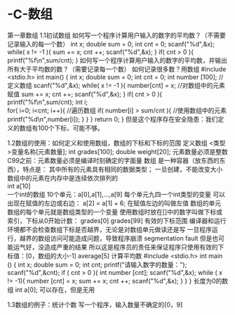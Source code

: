 # -C-数组
第一章数组
1.1初试数组
如何写一个程序计算用户输入的数字的平均数？（不需要记录输入的每一个数）
    int x;
    double sum = 0;
    int cnt = 0;
    scanf("%d",&x);
    while( x != -1 ){
      sum += x;
      cnt ++;
      scanf("%d",&x);
     }
     if( cnt > 0 ){
      printf("%f\n",sum/cnt);
     }
如何写一个程序计算用户输入的数字的平均数，并输出所有大于平均数的数？（需要记录每一个数）
如何记录很多数？用数组
         #include <stdio.h>
         int main()
         {
         int x;
         double sum = 0;
         int cnt = 0;
         int number [100];              //定义数组
         scanf("%d",&x);
         while( x != -1 ){
                number[cnt] = x;        //对数组中的元素赋值
                sum += x;
                cnt ++;
                scanf("%d",&x);
         }
         if( cnt > 0 ){
              printf("%f\n",sum/cnt);
              int i;    
              for( i=0; i<cnt; i++){                        //遍历数组
                       if( number[i] > sum/cnt ){           //使用数组中的元素
                                printf("%d\n",number[i]);
                       }
              }
         }
         return 0;
         }
但是这个程序存在安全隐患：我们定义的数组有100个下标，可能不够。

1.2数组的使用：如何定义和使用数组，数组的下标和下标的范围
定义数组
    <类型>变量名称[元素数量];
        int grades[100];
        double weight[20];
    元素数量必须是整数
    C99之前：元素数量必须是编译时刻确定的字面量
数组
    是一种容器（放东西的东西），特点是：
    其中所有的元素具有相同的数据类型；
    一旦创建，不能改变大小
    数组中的元素在内存中是连续依次排列的    
int a[10]    
    一个int的数组
    10个单元：a[0],a[1],...,a[9]
    每个单元九四一个int类型的变量
    可以出现在赋值的左边或右边：
    a[2] = a[1] + 6;
    在赋值左边的叫做左值
数组的单元
    数组的每个单元就是数组类型的一个变量
    使用数组时放在[]中的数字叫做下标或索引，下标从0开始计数：
    grades[0]
    grades[99]
有效的下标范围
    编译器和运行环境都不会检查数组下标是否越界，无论是对数组单元做读还是写
    一旦程序运行，越界的数组访问可能造成问题，导致程序崩溃
    segmentation fault
    但是也可能运气好，没造成严重的结果
    所以这是程序员的责任来保证程序只使用有效的下标值：[0，数组的大小-1]
    average[5] 
计算平均数
    #include <stdio.h>
    int main ()
    {
        int x;
        double sum = 0;
        int cnt;
        printf("请输入数字的数量：");
        scanf("%d",&cnt);
        if ( cnt > 0 ){
            int number [cnt];
            scanf("%d",&x);
            while ( x != -1){
                number [cnt] = x;
                sum += x;
                cnt ++;
                scanf("%d",&x); 
            }
        }
    }
长度为0的数组
    int a[0];
    可以存在，但是无用    

1.3数组的例子：统计个数
写一个程序，输入数量不确定的[0，9]











